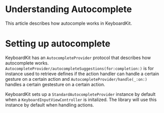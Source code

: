 # Understanding Autocomplete

This article describes how autocomple works in KeyboardKit. 


# Setting up autocomplete

KeyboardKit has an ``AutocompleteProvider`` protocol that describes how autocomplete works. ``AutocompleteProvider/autocompleteSuggestions(for:completion:)`` is for instance used to retrieve defines if the action handler can handle a certain gesture on a certain action and ``AutocompleteProvider/handle(_:on:)`` handles a certain gestesture on a certain action.

KeyboardKit sets up a ``StandardAutocompleteProvider`` instance by default when a ``KeyboardInputViewController`` is initalized. The library will use this instance by default when handling actions.
